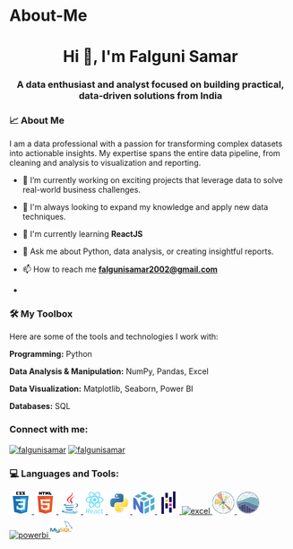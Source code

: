 # About-Me<h1 align="center">Hi 👋, I'm Falguni Samar</h1>
<h3 align="center">A data enthusiast and analyst focused on building practical, data-driven solutions from India</h3>

### 📈 About Me
I am a data professional with a passion for transforming complex datasets into actionable insights. My expertise spans the entire data pipeline, from cleaning and analysis to visualization and reporting.

- 🔭 I’m currently working on exciting projects that leverage data to solve real-world business challenges.
  
- 🌱 I'm always looking to expand my knowledge and apply new data techniques.

- 🌱 I'm currently learning **ReactJS**

- 💬 Ask me about Python, data analysis, or creating insightful reports.

- 📫 How to reach me **falgunisamar2002@gmail.com**

- 
 ### 🛠️ My Toolbox
Here are some of the tools and technologies I work with:

**Programming:** Python

**Data Analysis & Manipulation:** NumPy, Pandas, Excel

**Data Visualization:** Matplotlib, Seaborn, Power BI

**Databases:** SQL

<h3 align="left">Connect with me:</h3>
<p align="left">
<a href="https://linkedin.com/in/falgunisamar" target="blank"><img align="center" src="https://raw.githubusercontent.com/rahuldkjain/github-profile-readme-generator/master/src/images/icons/Social/linked-in-alt.svg" alt="falgunisamar" height="30" width="40" /></a>
<a href="https://www.hackerrank.com/falgunisamar" target="blank"><img align="center" src="https://raw.githubusercontent.com/rahuldkjain/github-profile-readme-generator/master/src/images/icons/Social/hackerrank.svg" alt="falgunisamar" height="30" width="40" /></a>
</p>

<h3 align="left">💻 Languages and Tools:</h3>
<p align="left">
    <a href="https://www.w3schools.com/css/" target="_blank" rel="noreferrer">
        <img src="https://raw.githubusercontent.com/devicons/devicon/master/icons/css3/css3-original-wordmark.svg" alt="css3" width="40" height="40"/>
    </a>
      <a href="https://www.w3.org/html/" target="_blank" rel="noreferrer">
        <img src="https://raw.githubusercontent.com/devicons/devicon/master/icons/html5/html5-original-wordmark.svg" alt="html5" width="40" height="40"/>
    </a>
    <a href="https://www.java.com" target="_blank" rel="noreferrer">
        <img src="https://raw.githubusercontent.com/devicons/devicon/master/icons/java/java-original.svg" alt="java" width="40" height="40"/>
    </a>
    <a href="https://reactjs.org/" target="_blank" rel="noreferrer">
        <img src="https://raw.githubusercontent.com/devicons/devicon/master/icons/react/react-original-wordmark.svg" alt="react" width="40" height="40"/>
    </a>
    <a href="https://www.python.org" target="_blank" rel="noreferrer">
        <img src="https://raw.githubusercontent.com/devicons/devicon/master/icons/python/python-original.svg" alt="python" width="40" height="40"/>
    </a>
    <a href="https://numpy.org/" target="_blank" rel="noreferrer">
        <img src="https://raw.githubusercontent.com/devicons/devicon/master/icons/numpy/numpy-original.svg" alt="numpy" width="40" height="40"/>
    </a>
    <a href="https://pandas.pydata.org/" target="_blank" rel="noreferrer">
        <img src="https://raw.githubusercontent.com/devicons/devicon/master/icons/pandas/pandas-original.svg" alt="pandas" width="40" height="40"/>
    </a>
    <a href="https://www.microsoft.com/en-us/microsoft-365/excel" target="_blank" rel="noreferrer">
        <img src="https://raw.githubusercontent.com/devicons/devicon/master/icons/excel/excel-plain.svg" alt="excel" width="40" height="40"/>
    </a>
    <a href="https://matplotlib.org/" target="_blank" rel="noreferrer">
        <img src="https://raw.githubusercontent.com/devicons/devicon/master/icons/matplotlib/matplotlib-original.svg" alt="matplotlib" width="40" height="40"/>
    </a>
    <a href="https://seaborn.pydata.org/" target="_blank" rel="noreferrer">
        <img src="https://raw.githubusercontent.com/devicons/devicon/master/icons/seaborn/seaborn-original.svg" alt="seaborn" width="40" height="40"/>
    </a>
    <a href="https://powerbi.microsoft.com/" target="_blank" rel="noreferrer">
        <img src="https://raw.githubusercontent.com/devicons/devicon/master/icons/powerbi/powerbi-original.svg" alt="powerbi" width="40" height="40"/>
    </a>
    <a href="https://www.mysql.com/" target="_blank" rel="noreferrer">
        <img src="https://raw.githubusercontent.com/devicons/devicon/master/icons/mysql/mysql-original-wordmark.svg" alt="mysql" width="40" height="40"/>
    </a>
</p>

